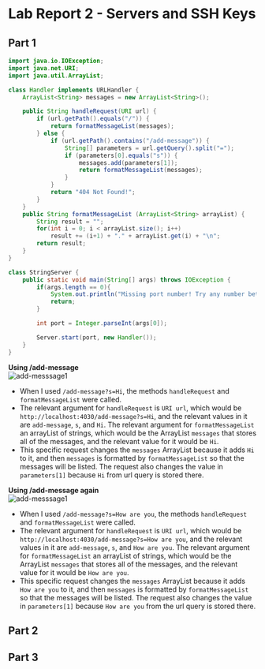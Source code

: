 # Lab Report 2 - Servers and SSH Keys
## Part 1
```java
import java.io.IOException;
import java.net.URI;
import java.util.ArrayList;

class Handler implements URLHandler {
    ArrayList<String> messages = new ArrayList<String>();

    public String handleRequest(URI url) {
        if (url.getPath().equals("/")) {
            return formatMessageList(messages);
        } else {
            if (url.getPath().contains("/add-message")) {
                String[] parameters = url.getQuery().split("=");
                if (parameters[0].equals("s")) {
                    messages.add(parameters[1]);
                    return formatMessageList(messages);
                }
            }
            return "404 Not Found!";
        }
    }
    public String formatMessageList (ArrayList<String> arrayList) {
        String result = "";
        for(int i = 0; i < arrayList.size(); i++) 
            result += (i+1) + "." + arrayList.get(i) + "\n";    
        return result;
    }    
}

class StringServer {
    public static void main(String[] args) throws IOException {
        if(args.length == 0){
            System.out.println("Missing port number! Try any number between 1024 to 49151");
            return;
        }

        int port = Integer.parseInt(args[0]);

        Server.start(port, new Handler());
    }
}
```
**Using /add-message**  
![add-messsage1](add-messsage1.png)  
- When I used `/add-message?s=Hi`, the methods `handleRequest` and `formatMessageList` were called.  
- The relevant argument for `handleRequest` is `URI url`, which would be `http://localhost:4030/add-message?s=Hi`, and the relevant values in it are `add-message`, `s`, and `Hi`. The relevant argument for `formatMessageList` an arrayList of strings, which would be the ArrayList `messages` that stores all of the messages, and the relevant value for it would be `Hi`.  
- This specific request changes the `messages` ArrayList because it adds `Hi` to it, and then `messages` is formatted by `formatMessageList` so that the messages will be listed. The request also changes the value in `parameters[1]` because `Hi` from url query is stored there.  

**Using /add-message again**  
![add-messsage1](add-messsage2.png)  
- When I used `/add-message?s=How are you`, the methods `handleRequest` and `formatMessageList` were called.  
- The relevant argument for `handleRequest` is `URI url`, which would be `http://localhost:4030/add-message?s=How are you`, and the relevant values in it are `add-message`, `s`, and `How are you`. The relevant argument for `formatMessageList` an arrayList of strings, which would be the ArrayList `messages` that stores all of the messages, and the relevant value for it would be `How are you`.
- This specific request changes the `messages` ArrayList because it adds `How are you` to it, and then `messages` is formatted by `formatMessageList` so that the messages will be listed. The request also changes the value in `parameters[1]` because `How are you` from the url query is stored there.
  
## Part 2  

## Part 3  


